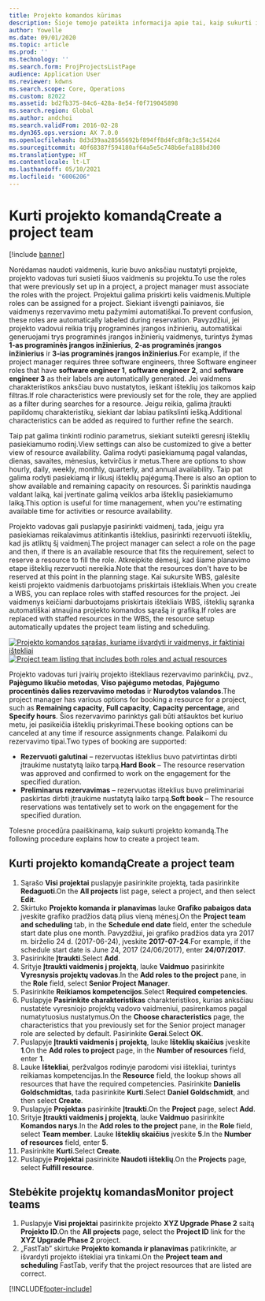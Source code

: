 ```yaml
---
title: Projekto komandos kūrimas
description: Šioje temoje pateikta informacija apie tai, kaip sukurti ir valdyti projekto komandas.
author: Yowelle
ms.date: 09/01/2020
ms.topic: article
ms.prod: ''
ms.technology: ''
ms.search.form: ProjProjectsListPage
audience: Application User
ms.reviewer: kdwns
ms.search.scope: Core, Operations
ms.custom: 82022
ms.assetid: bd2fb375-84c6-428a-8e54-f0f719045898
ms.search.region: Global
ms.author: andchoi
ms.search.validFrom: 2016-02-28
ms.dyn365.ops.version: AX 7.0.0
ms.openlocfilehash: 8d3d39aa28565692bf894ff8d4fc8f8c3c5542d4
ms.sourcegitcommit: 40f68387f594180af64a5e5c748b6efa188bd300
ms.translationtype: HT
ms.contentlocale: lt-LT
ms.lasthandoff: 05/10/2021
ms.locfileid: "6006206"
---
```

# <a name="create-a-project-team"></a><span data-ttu-id="d9529-103">Kurti projekto komandą</span><span class="sxs-lookup"><span data-stu-id="d9529-103">Create a project team</span></span>

[!include [banner](../includes/banner.md)]

<span data-ttu-id="d9529-104">Norėdamas naudoti vaidmenis, kurie buvo anksčiau nustatyti projekte, projekto vadovas turi susieti šiuos vaidmenis su projektu.</span><span class="sxs-lookup"><span data-stu-id="d9529-104">To use the roles that were previously set up in a project, a project manager must associate the roles with the project.</span></span> <span data-ttu-id="d9529-105">Projektui galima priskirti kelis vaidmenis.</span><span class="sxs-lookup"><span data-stu-id="d9529-105">Multiple roles can be assigned for a project.</span></span> <span data-ttu-id="d9529-106">Siekiant išvengti painiavos, šie vaidmenys rezervavimo metu pažymimi automatiškai.</span><span class="sxs-lookup"><span data-stu-id="d9529-106">To prevent confusion, these roles are automatically labeled during reservation.</span></span> <span data-ttu-id="d9529-107">Pavyzdžiui, jei projekto vadovui reikia trijų programinės įrangos inžinierių, automatiškai generuojami trys programinės įrangos inžinierių vaidmenys, turintys žymas **1-as programinės įrangos inžinierius**, **2-as programinės įrangos inžinierius** ir **3-ias programinės įrangos inžinierius**.</span><span class="sxs-lookup"><span data-stu-id="d9529-107">For example, if the project manager requires three software engineers, three Software engineer roles that have **software engineer 1**, **software engineer 2**, and **software engineer 3** as their labels are automatically generated.</span></span> <span data-ttu-id="d9529-108">Jei vaidmens charakteristikos anksčiau buvo nustatytos, ieškant išteklių jos taikomos kaip filtras.</span><span class="sxs-lookup"><span data-stu-id="d9529-108">If role characteristics were previously set for the role, they are applied as a filter during searches for a resource.</span></span> <span data-ttu-id="d9529-109">Jeigu reikia, galima įtraukti papildomų charakteristikų, siekiant dar labiau patikslinti iešką.</span><span class="sxs-lookup"><span data-stu-id="d9529-109">Additional characteristics can be added as required to further refine the search.</span></span>

<span data-ttu-id="d9529-110">Taip pat galima tinkinti rodinio parametrus, siekiant suteikti geresnį išteklių pasiekiamumo rodinį.</span><span class="sxs-lookup"><span data-stu-id="d9529-110">View settings can also be customized to give a better view of resource availability.</span></span> <span data-ttu-id="d9529-111">Galima rodyti pasiekiamumą pagal valandas, dienas, savaites, mėnesius, ketvirčius ir metus.</span><span class="sxs-lookup"><span data-stu-id="d9529-111">There are options to show hourly, daily, weekly, monthly, quarterly, and annual availability.</span></span> <span data-ttu-id="d9529-112">Taip pat galima rodyti pasiekiamą ir likusį išteklių pajėgumą.</span><span class="sxs-lookup"><span data-stu-id="d9529-112">There is also an option to show available and remaining capacity on resources.</span></span> <span data-ttu-id="d9529-113">Ši parinktis naudinga valdant laiką, kai įvertinate galimą veiklos arba išteklių pasiekiamumo laiką.</span><span class="sxs-lookup"><span data-stu-id="d9529-113">This option is useful for time management, when you're estimating available time for activities or resource availability.</span></span>

<span data-ttu-id="d9529-114">Projekto vadovas gali puslapyje pasirinkti vaidmenį, tada, jeigu yra pasiekiamas reikalavimus atitinkantis išteklius, pasirinkti rezervuoti išteklių, kad jis atliktų šį vaidmenį.</span><span class="sxs-lookup"><span data-stu-id="d9529-114">The project manager can select a role on the page and then, if there is an available resource that fits the requirement, select to reserve a resource to fill the role.</span></span> <span data-ttu-id="d9529-115">Atkreipkite dėmesį, kad šiame planavimo etape išteklių rezervuoti nereikia.</span><span class="sxs-lookup"><span data-stu-id="d9529-115">Note that the resources don't have to be reserved at this point in the planning stage.</span></span> <span data-ttu-id="d9529-116">Kai sukursite WBS, galėsite keisti projekto vaidmenis darbuotojams priskirtais ištekliais.</span><span class="sxs-lookup"><span data-stu-id="d9529-116">When you create a WBS, you can replace roles with staffed resources for the project.</span></span> <span data-ttu-id="d9529-117">Jei vaidmenys keičiami darbuotojams priskirtais ištekliais WBS, išteklių sąranka automatiškai atnaujina projekto komandos sąrašą ir grafiką.</span><span class="sxs-lookup"><span data-stu-id="d9529-117">If roles are replaced with staffed resources in the WBS, the resource setup automatically updates the project team listing and scheduling.</span></span>

<span data-ttu-id="d9529-118">[![Projekto komandos sąrašas, kuriame išvardyti ir vaidmenys, ir faktiniai ištekliai](./media/projectresourcing03-1024x368.jpg)](./media/projectresourcing03.jpg)</span><span class="sxs-lookup"><span data-stu-id="d9529-118">[![Project team listing that includes both roles and actual resources](./media/projectresourcing03-1024x368.jpg)](./media/projectresourcing03.jpg)</span></span> 

<span data-ttu-id="d9529-119">Projekto vadovas turi įvairių projekto ištekliaus rezervavimo parinkčių, pvz., **Pajėgumo likučio metodas**, **Viso pajėgumo metodas**, **Pajėgumo procentinės dalies rezervavimo metodas** ir **Nurodytos valandos**.</span><span class="sxs-lookup"><span data-stu-id="d9529-119">The project manager has various options for booking a resource for a project, such as **Remaining capacity**, **Full capacity**, **Capacity percentage**, and **Specify hours**.</span></span> <span data-ttu-id="d9529-120">Šios rezervavimo parinktys gali būti atšauktos bet kuriuo metu, jei pasikeičia išteklių priskyrimai.</span><span class="sxs-lookup"><span data-stu-id="d9529-120">These booking options can be canceled at any time if resource assignments change.</span></span> <span data-ttu-id="d9529-121">Palaikomi du rezervavimo tipai.</span><span class="sxs-lookup"><span data-stu-id="d9529-121">Two types of booking are supported:</span></span>

- <span data-ttu-id="d9529-122">**Rezervuoti galutinai** – rezervuotas išteklius buvo patvirtintas dirbti įtraukime nustatytą laiko tarpą.</span><span class="sxs-lookup"><span data-stu-id="d9529-122">**Hard Book** – The resource reservation was approved and confirmed to work on the engagement for the specified duration.</span></span>
- <span data-ttu-id="d9529-123">**Preliminarus rezervavimas** – rezervuotas išteklius buvo preliminariai paskirtas dirbti įtraukime nustatytą laiko tarpą.</span><span class="sxs-lookup"><span data-stu-id="d9529-123">**Soft book** – The resource reservations was tentatively set to work on the engagement for the specified duration.</span></span>

<span data-ttu-id="d9529-124">Tolesne procedūra paaiškinama, kaip sukurti projekto komandą.</span><span class="sxs-lookup"><span data-stu-id="d9529-124">The following procedure explains how to create a project team.</span></span>

## <a name="create-a-project-team"></a><span data-ttu-id="d9529-125">Kurti projekto komandą</span><span class="sxs-lookup"><span data-stu-id="d9529-125">Create a project team</span></span>

1. <span data-ttu-id="d9529-126">Sąrašo **Visi projektai** puslapyje pasirinkite projektą, tada pasirinkite **Redaguoti**.</span><span class="sxs-lookup"><span data-stu-id="d9529-126">On the **All projects** list page, select a project, and then select **Edit**.</span></span>
2. <span data-ttu-id="d9529-127">Skirtuko **Projekto komanda ir planavimas** lauke **Grafiko pabaigos data** įveskite grafiko pradžios datą plius vieną mėnesį.</span><span class="sxs-lookup"><span data-stu-id="d9529-127">On the **Project team and scheduling** tab, in the **Schedule end date** field, enter the schedule start date plus one month.</span></span> <span data-ttu-id="d9529-128">Pavyzdžiui, jei grafiko pradžios data yra 2017 m. birželio 24 d. (2017-06-24), įveskite **2017-07-24**.</span><span class="sxs-lookup"><span data-stu-id="d9529-128">For example, if the schedule start date is June 24, 2017 (24/06/2017), enter **24/07/2017**.</span></span>
3. <span data-ttu-id="d9529-129">Pasirinkite **Įtraukti**.</span><span class="sxs-lookup"><span data-stu-id="d9529-129">Select **Add**.</span></span>
4. <span data-ttu-id="d9529-130">Srityje **Įtraukti vaidmenis į projektą**, lauke **Vaidmuo** pasirinkite **Vyresnysis projektų vadovas**.</span><span class="sxs-lookup"><span data-stu-id="d9529-130">In the **Add roles to the project** pane, in the **Role** field, select **Senior Project Manager**.</span></span>
5. <span data-ttu-id="d9529-131">Pasirinkite **Reikiamos kompetencijos**.</span><span class="sxs-lookup"><span data-stu-id="d9529-131">Select **Required competencies**.</span></span>
6. <span data-ttu-id="d9529-132">Puslapyje **Pasirinkite charakteristikas** charakteristikos, kurias anksčiau nustatėte vyresniojo projektų vadovo vaidmeniui, pasirenkamos pagal numatytuosius nustatymus.</span><span class="sxs-lookup"><span data-stu-id="d9529-132">On the **Choose characteristics** page, the characteristics that you previously set for the Senior project manager role are selected by default.</span></span> <span data-ttu-id="d9529-133">Pasirinkite **Gerai**.</span><span class="sxs-lookup"><span data-stu-id="d9529-133">Select **OK**.</span></span>
7. <span data-ttu-id="d9529-134">Puslapyje **Įtraukti vaidmenis į projektą**, lauke **Išteklių skaičius** įveskite **1**.</span><span class="sxs-lookup"><span data-stu-id="d9529-134">On the **Add roles to project** page, in the **Number of resources** field, enter **1**.</span></span>
8. <span data-ttu-id="d9529-135">Lauke **Ištekliai**, peržvalgos rodinyje parodomi visi ištekliai, turintys reikiamas kompetencijas.</span><span class="sxs-lookup"><span data-stu-id="d9529-135">In the **Resource** field, the lookup shows all resources that have the required competencies.</span></span> <span data-ttu-id="d9529-136">Pasirinkite **Danielis Goldschmidtas**, tada pasirinkite **Kurti**.</span><span class="sxs-lookup"><span data-stu-id="d9529-136">Select **Daniel Goldschmidt**, and then select **Create**.</span></span>
9. <span data-ttu-id="d9529-137">Puslapyje **Projektas** pasirinkite **Įtraukti**.</span><span class="sxs-lookup"><span data-stu-id="d9529-137">On the **Project** page, select **Add**.</span></span>
10. <span data-ttu-id="d9529-138">Srityje **Įtraukti vaidmenis į projektą**, lauke **Vaidmuo** pasirinkite **Komandos narys**.</span><span class="sxs-lookup"><span data-stu-id="d9529-138">In the **Add roles to the project** pane, in the **Role** field, select **Team member**.</span></span> <span data-ttu-id="d9529-139">Lauke **Išteklių skaičius** įveskite **5**.</span><span class="sxs-lookup"><span data-stu-id="d9529-139">In the **Number of resources** field, enter **5**.</span></span>
11. <span data-ttu-id="d9529-140">Pasirinkite **Kurti**.</span><span class="sxs-lookup"><span data-stu-id="d9529-140">Select **Create**.</span></span>
12. <span data-ttu-id="d9529-141">Puslapyje **Projektai** pasirinkite **Naudoti išteklių**.</span><span class="sxs-lookup"><span data-stu-id="d9529-141">On the **Projects** page, select **Fulfill resource**.</span></span>

## <a name="monitor-project-teams"></a><span data-ttu-id="d9529-142">Stebėkite projektų komandas</span><span class="sxs-lookup"><span data-stu-id="d9529-142">Monitor project teams</span></span>
1. <span data-ttu-id="d9529-143">Puslapyje **Visi projektai** pasirinkite projekto **XYZ Upgrade Phase 2** saitą **Projekto ID**.</span><span class="sxs-lookup"><span data-stu-id="d9529-143">On the **All projects** page, select the **Project ID** link for the **XYZ Upgrade Phase 2** project.</span></span>
2. <span data-ttu-id="d9529-144">„FastTab” skirtuke **Projekto komanda ir planavimas** patikrinkite, ar išvardyti projekto ištekliai yra tinkami.</span><span class="sxs-lookup"><span data-stu-id="d9529-144">On the **Project team and scheduling** FastTab, verify that the project resources that are listed are correct.</span></span>


[!INCLUDE[footer-include](../includes/footer-banner.md)]